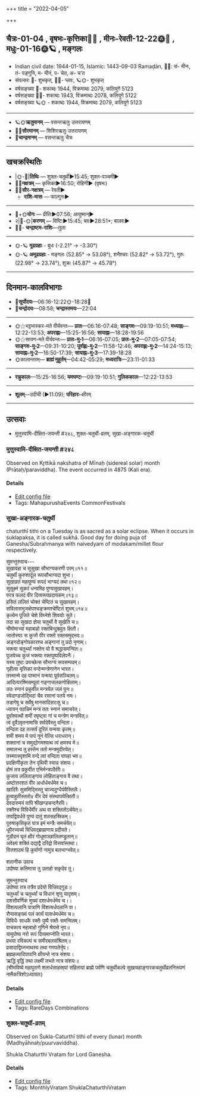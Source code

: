 +++
title = "2022-04-05"

+++
## चैत्रः-01-04  ,  वृषभः-कृत्तिका🌛🌌  ,  मीनः-रेवती-12-22🌞🌌  ,  मधुः-01-16🌞🪐  ,  मङ्गलः
- Indian civil date: 1944-01-15, Islamic: 1443-09-03 Ramaḍān, 🌌🌞: सं- मीनः, तं- पङ्गुनि, म- मीनं, प- चेत, अ- च’त
- संवत्सरः 🌛- शुभकृत्, 🌌🌞- प्लवः, 🪐🌞- शुभकृत्
- वर्षसङ्ख्या 🌛- शकाब्दः 1944, विक्रमाब्दः 2079, कलियुगे 5123
- वर्षसङ्ख्या 🌌🌞- शकाब्दः 1943, विक्रमाब्दः 2078, कलियुगे 5122
- वर्षसङ्ख्या 🪐🌞 - शकाब्दः 1944, विक्रमाब्दः 2079, कलियुगे 5123
___________________
- 🪐🌞**ऋतुमानम्** — वसन्तऋतुः उत्तरायणम्
- 🌌🌞**सौरमानम्** — शिशिरऋतुः उत्तरायणम्
- 🌛**चान्द्रमानम्** — वसन्तऋतुः चैत्रः
___________________


## खचक्रस्थितिः
- |🌞-🌛|**तिथिः** — शुक्ल-चतुर्थी►15:45; शुक्ल-पञ्चमी►  
- 🌌🌛**नक्षत्रम्** — कृत्तिका►16:50; रोहिणी► (वृषभः)  
- 🌌🌞**सौर-नक्षत्रम्** — रेवती►  
  - **राशि-मासः** — फाल्गुनः► 
___________________
- 🌛+🌞**योगः** — प्रीतिः►07:56; आयुष्मान्►  
- २|🌛-🌞|**करणम्** — विष्टिः►15:45; बवः►28:51*; बालवः►  
- 🌌🌛- **चन्द्राष्टम-राशिः**—तुला  
___________________
- 🌞-🪐 **मूढग्रहाः** - बुधः (-2.21° → -3.30°)
- 🌞-🪐 **अमूढग्रहाः** - मङ्गलः (52.85° → 53.08°), शनैश्चरः (52.82° → 53.72°), गुरुः (22.98° → 23.74°), शुक्रः (45.87° → 45.78°)
___________________


## दिनमान-कालविभागाः
- 🌅**सूर्योदयः**—06:16-12:22🌞️-18:28🌇  
- 🌛**चन्द्रोदयः**—08:58; **चन्द्रास्तमयः**—22:04  
___________________
- 🌞⚝भट्टभास्कर-मते वीर्यवन्तः— **प्रातः**—06:16-07:48; **साङ्गवः**—09:19-10:51; **मध्याह्नः**—12:22-13:53; **अपराह्णः**—15:25-16:56; **सायाह्नः**—18:28-19:56  
- 🌞⚝सायण-मते वीर्यवन्तः— **प्रातः-मु॰1**—06:16-07:05; **प्रातः-मु॰2**—07:05-07:54; **साङ्गवः-मु॰2**—09:31-10:20; **पूर्वाह्णः-मु॰2**—11:58-12:46; **अपराह्णः-मु॰2**—14:24-15:13; **सायाह्नः-मु॰2**—16:50-17:39; **सायाह्नः-मु॰3**—17:39-18:28  
- 🌞कालान्तरम्— **ब्राह्मं मुहूर्तम्**—04:42-05:29; **मध्यरात्रिः**—23:11-01:33  
___________________
- **राहुकालः**—15:25-16:56; **यमघण्टः**—09:19-10:51; **गुलिककालः**—12:22-13:53  
___________________
- **शूलम्**—उदीची (►11:09); **परिहारः**–क्षीरम्  
___________________

## उत्सवाः
- मुत्तुस्वामि-दीक्षित-जयन्ती #२४८, शुक्ल-चतुर्थी-व्रतम्, सुखा-अङ्गारक-चतुर्थी
### मुत्तुस्वामि-दीक्षित-जयन्ती #२४८

Observed on Kr̥ttikā nakshatra of Mīnaḥ (sidereal solar) month (Prātaḥ/paraviddha). The event occurred in 4875 (Kali era).  




#### Details
- [Edit config file](https://github.com/jyotisham/adyatithi/blob/master/mahApuruSha/sangIta-kRt/sidereal_solar_month/nakshatra/12/03/muttusvAmI~dIkSita~jayantI.toml)
- Tags: MahapurushaEvents CommonFestivals


### सुखा-अङ्गारक-चतुर्थी



chaturthī tithi on a Tuesday is as sacred as a solar eclipse. When it occurs in śuklapakṣa, it is called sukhā. Good day for doing puja of Ganesha/Subrahmanya with naivedyam of modakam/millet flour respectively.

सुमन्तुरुवाच---  
सुखावहा च सुसुखा सौभाग्यकरणी परम्॥११॥  
चतुर्थी कुरुशार्दूल रूपसौभाग्यदा शुभा।  
सुखाव्रतं महापुण्यं रूपदं भाग्यदं तथा॥१२॥  
सुसूक्ष्मं सुकरं धन्यमिह पुण्यसुखावहम्।  
परत्र फलदं वीर दिव्यरूपप्रदायकम्॥१३॥  
हसितं ललितं चोक्तं चेष्टितं च सुखावहम्।  
सविलासभुजक्षेपश्चङ्क्रमश्चेष्टितं शुभम्॥१४॥  
कृत्येन पूजिते चेशे विघ्नेशे शिवयोः सुते।  
तदा सा सुखदा ज्ञेया चतुर्थी वै सुखेति च॥  
भीमोमाभ्यां महाबाहो रक्तबिन्दुश्च्युतः क्षितौ।  
जातोस्याः स कुजो वीर रक्तो रक्तसमुद्भवः॥  
अङ्गदोङ्गोपकारश्च अङ्गानां तु प्रदो नृणाम्।  
भक्त्या चतुर्थ्यां नक्तेन यो वै श्रद्धासमन्वितः॥  
पूजयेच्च कुजं भक्त्या रक्तपुष्पविलेपनैः।  
यस्य तुष्टः प्रयच्छेत्स सौभाग्यं रूपसम्पदम्॥  
गृहीत्वा मृत्तिकां वन्देन्मन्त्रेणानेन भारत।  
तस्मान्मे दह पाप्मानं यन्मया पूर्वसञ्चितम्॥  
आदित्यरश्मिसम्पूतां गङ्गाजलकणोक्षिताम्।  
ततः स्नानं प्रकुर्वीत मन्त्रयेत जलं पुनः॥  
स्वेदाण्डजोद्भिदां चैव रसानां पतये नमः।  
तडागेषु च सर्वेषु मानसादिसरःसु च॥  
ध्यायन् पठन्निमं मन्त्रं ततः स्नानं समाचरेत्।  
दूर्वाश्वत्थौ शमीं स्पृष्ट्वा गां च मन्त्रेण मन्त्रवित्॥  
त्वं दूर्वेऽमृतनामासि सर्वदेवैस्तु वन्दिता।  
वन्दिता दह तत्सर्वं दुरितं यन्मया कृतम्॥  
शमी शमय मे पापं नूनं वेत्सि धराधरान्।  
शक्तानां च समुद्योगमश्वत्थ त्वं क्षमस्व मे॥  
समालभ्य तु हस्तेन ततो मन्त्रमुदीरयेत्।  
तस्मात्स्पृशामि वन्दे त्वां वन्दिता पापहा भव॥  
प्रदक्षिणीकृता तेन पृथिवी स्यान्न संशयः।  
होमं तत्र प्रकुर्वीत एभिर्मन्त्रपदैर्वरैः॥  
कुजाय ललिताङ्गाय लोहिताङ्गाय वै तथा।  
अष्टोत्तरशतं वीर अर्धार्धमर्धमेव च॥  
खादिरैः सुसमिद्भिस्तु चाज्यदुग्धैर्यवैस्तिलैः।  
हुत्वाहुतीस्ततो४ वीर देवं संस्थापयेत्क्षितौ॥  
देवदारुमयं वापि श्रीखण्डचन्दनैरपि।  
रक्तैश्च विविधैर्वीर अथ वा शक्तितोऽर्चयेत्॥  
तावद्विवर्धते पुण्यं दातुं शतसहस्रिकम्।  
पुरुषाकृतिकृतं पात्र इमं मन्त्रैः समर्चयेत्॥  
धूपैरभ्यर्च्य विधिवद्ब्राह्मणाय प्रदीयते।  
गुडौदनं घृतं क्षीरं गोधूमाञ्छालितण्डुलान्॥  
अवेक्ष्य शक्तिं दद्याद्वै दरिद्रो वित्तवांस्तथा।  
वित्तशाठ्यं हि कुर्वाणो नामुत्र बलभाग्भवेत्॥  
  
शतानीक उवाच  
उपोष्या कतिमात्रा तु उताहो सकृदेव तु।  
  
सुमन्तुरुवाच  
उपोष्या तत्र तत्रैव प्रदेयो विधिवद्गुडः॥  
चतुर्थ्यां च चतुर्थ्यां च विधानं शृणु यादृशम्।  
दशसौवर्णिकं मुख्यं दशार्धमर्धमेव च।।  
विंशत्पलानि पात्राणि विंशत्यर्धपलानि वा।  
रौप्यसङ्ख्यं पलं कार्यं पलार्धमर्धमेव च॥  
विविधैः साधकै रक्तैः पुष्पै रक्तैः समन्वितम्।  
वाचकाय महाबाहो गुणिने श्रेयसे नृप॥  
यामुपोष्य नरो रूपं दिव्यमाप्नोति भारत।  
प्रभया रविकल्पं च समीरबलसंश्रितम्॥  
प्रसादाद्विघ्ननाथस्य तथा गणपतेर्नृप।  
ब्रह्महत्यादिपापानि क्षीयन्ते नात्र संशयः।  
ऋद्धिं वृद्धिं तथा लक्ष्मीं लभते नात्र संशयः॥  
(श्रीभविष्ये महापुराणे शतार्धसाहस्र्यां संहितायां ब्राह्मे पर्वणि चतुर्थीकल्पे सुखावहाङ्गारकचतुर्थीव्रतनिरूपणं नामैकत्रिंशोऽध्यायतः)



#### Details
- [Edit config file](https://github.com/jyotisham/adyatithi/blob/master/time_focus/tithi-vara-combinations/description_only/sukhA~aGgAraka-caturthI.toml)
- Tags: RareDays Combinations


### शुक्ल-चतुर्थी-व्रतम्

Observed on Śukla-Caturthī tithi of every (lunar) month (Madhyāhnaḥ/puurvaviddha). 

Shukla Chaturthi Vratam for Lord Ganesha.

#### Details
- [Edit config file](https://github.com/jyotisham/adyatithi/blob/master/devatA/gaNapati/lunar_month/tithi/00/04/zukla-caturthI-vratam.toml)
- Tags: MonthlyVratam ShuklaChaturthiVratam


